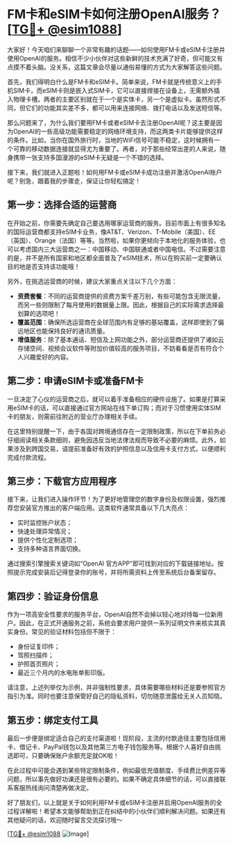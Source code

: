 # FM卡和eSIM卡如何注册OpenAI服务？[[TG💪+ @esim1088](https://t.me/s/esim1088)]

大家好！今天咱们来聊聊一个非常有趣的话题——如何使用FM卡或eSIM卡注册并使用OpenAI的服务。相信不少小伙伴对这些新鲜的技术充满了好奇，但可能又有点摸不着头脑。没关系，这篇文章会尽量以通俗易懂的方式为大家解答这些问题。

首先，我们得明白什么是FM卡和eSIM卡。简单来说，FM卡就是传统意义上的手机SIM卡，而eSIM卡则是嵌入式SIM卡，它可以直接焊接在设备上，无需额外插入物理卡槽。两者的主要区别就在于一个是实体卡，另一个是虚拟卡。虽然形式不同，但它们的功能其实差不多，都可以用来连接网络、拨打电话以及发送短信等。

那么问题来了，为什么我们要用FM卡或者eSIM卡去注册OpenAI呢？这主要是因为OpenAI的一些高级功能需要稳定的网络环境支持，而这两类卡片能够提供这样的条件。比如，当你在国外旅行时，当地的WiFi信号可能不稳定，这时候拥有一个可靠的移动数据连接就显得尤为重要了。再者，对于那些经常出差的人来说，随身携带一张支持多国漫游的eSIM卡无疑是一个不错的选择。

接下来，我们就进入正题啦！如何用FM卡或eSIM卡成功注册并激活OpenAI账户呢？别急，跟着我的步骤走，保证让你轻松搞定！

## 第一步：选择合适的运营商

在开始之前，你需要先确定自己要选用哪家运营商的服务。目前市面上有很多知名的国际运营商都支持eSIM卡业务，像AT&T、Verizon、T-Mobile（美国）、EE（英国）、Orange（法国）等等。当然啦，如果你更倾向于本地化的服务体验，也可以考虑国内三大运营商之一：中国移动、中国联通或者中国电信。不过需要注意的是，并不是所有国家和地区都全面普及了eSIM技术，所以在购买前一定要确认目的地是否支持该功能哦！

另外，在挑选运营商的时候，建议大家重点关注以下几个方面：
- **资费套餐**：不同的运营商提供的资费方案千差万别，有些可能包含无限流量，而另一些则限制了每月使用的数据量上限。因此，根据自己的实际需求选择最划算的选项吧！
- **覆盖范围**：确保所选运营商在全球范围内有足够的基站覆盖，这样即使到了偏远地区也能保持良好的通讯质量。
- **增值服务**：除了基本通话、短信及上网功能之外，部分运营商还提供了诸如云存储空间、视频会议软件等附加价值较高的服务项目，不妨看看是否有符合个人兴趣爱好的内容。

## 第二步：申请eSIM卡或准备FM卡

一旦决定了心仪的运营商之后，就可以着手准备相应的硬件设施了。如果是打算采用eSIM卡的话，可以直接通过官方网站在线下单订购；而对于习惯使用实体SIM卡的朋友，则需前往附近的营业厅办理相关手续。

在这里特别提醒一下，由于各国对跨境通信存在一定限制政策，所以在下单前务必仔细阅读相关条款细则，避免因违反当地法律法规而导致不必要的麻烦。此外，如果涉及到跨国交易，请提前准备好有效的护照信息以及信用卡支付方式，以便顺利完成付款流程。

## 第三步：下载官方应用程序

接下来，让我们进入操作环节！为了更好地管理您的数字身份及权限设置，强烈推荐您安装官方推出的客户端应用。这类软件通常具备以下几大亮点：
- 实时监控账户状态；
- 快速处理异常情况；
- 提供个性化定制选项；
- 支持多种语言界面切换。

通过搜索引擎搜索关键词如“OpenAI 官方APP”即可找到对应的下载链接地址。按照提示完成安装后记得登录你的账号，并将所需资料上传至系统后台备案留存。

## 第四步：验证身份信息

作为一项高安全性要求的服务平台，OpenAI自然不会掉以轻心地对待每一位新用户。因此，在正式开通服务之前，系统会要求用户提供一系列证明文件来核实其真实身份。常见的验证材料包括但不限于：
- 身份证复印件；
- 驾照扫描件；
- 护照首页照片；
- 最近三个月内的水电账单影印版。

请注意，上述列举仅为示例，并非强制性要求，具体需要哪些材料还是要参照官方指引为准。同时也要注意保管好自己的隐私资料，切勿随意泄露给无关人员知晓。

## 第五步：绑定支付工具

最后一步便是绑定适合自己的支付渠道啦！现阶段，主流的付款途径主要包括信用卡、借记卡、PayPal钱包以及其他第三方电子钱包服务等。根据个人喜好自由挑选即可，只要确保账户余额充足就OK啦！

在此过程中可能会遇到某些特定限制条件，例如最低充值额度、手续费比例差异等问题，所以事先做好功课还是很有必要的。如果不确定具体细节的话，可以直接联系客服热线询问清楚再做决定。

好了朋友们，以上就是关于如何利用FM卡或eSIM卡注册并启用OpenAI服务的全过程详解啦！希望本文能够帮助到正在纠结中的小伙伴们顺利解决问题。如果还有其他疑问的话，欢迎随时留言交流探讨哦～

[[TG💪+ @esim1088](https://t.me/s/esim1088) ![Image](https://i.postimg.cc/4NQfJmqS/Snipaste-2025-05-13-00-14-12.png)]